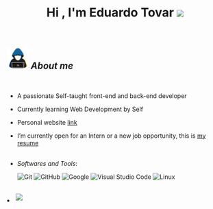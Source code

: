 <h1 align="center"><b>Hi , I'm Eduardo Tovar </b><img src="https://media.giphy.com/media/hvRJCLFzcasrR4ia7z/giphy.gif" width="35"></h1>
<!--  -->



<br>



	
## <picture><img src = "https://github.com/0xAbdulKhalid/0xAbdulKhalid/raw/main/assets/mdImages/about_me.gif" width = 50px></picture> *About me*


<br>

- A passionate Self-taught front-end and back-end developer
- Currently learning Web Development by Self
- Personal website [link](https://portfolio-gules-chi-11.vercel.app/)
- I’m currently open for an Intern or a new job opportunity, this is [my resume](https://www.canva.com/design/DAGF40AORS4/FBDabQmv2o9Ql1iu4HVLng/edit?utm_content=DAGF40AORS4&utm_campaign=designshare&utm_medium=link2&utm_source=sharebutton)
<br><br>


- *Softwares and Tools*:

    ![Git](https://img.shields.io/badge/git-%23F05033.svg?style=for-the-badge&logo=git&logoColor=white)
    ![GitHub](https://img.shields.io/badge/github-%23121011.svg?style=for-the-badge&logo=github&logoColor=white)
    ![Google](https://img.shields.io/badge/google-%234285F4.svg?style=for-the-badge&logo=google&logoColor=white)
    ![Visual Studio Code](https://img.shields.io/badge/Visual%20Studio%20Code-0078d7.svg?style=for-the-badge&logo=visual-studio-code&logoColor=white)
    ![Linux](https://img.shields.io/badge/Linux-FCC624?style=for-the-badge&logo=linux&logoColor=black) 

<br>

<li>
<a href="mailto:ingeniero.eduardo355@gmail.com" target="_blank">
<img src="https://img.shields.io/badge/gmail:  ingeniero.eduardo355-%23EA4335.svg?style=for-the-badge&logo=gmail&logoColor=white" t=mail style="margin-bottom: 5px;" />
</a>
</li>
